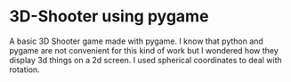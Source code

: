 # 3D-Shooter using pygame
A basic 3D Shooter game made with pygame.
I know that python and pygame are not convenient for this kind of work but I wondered how they display 3d things on a 2d screen.
I used spherical coordinates to deal with rotation.
